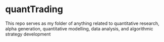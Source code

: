 # quantTrading

This repo serves as my folder of anything related to quantitative research, alpha generation, quantitative modelling, data analysis, and algorithmic strategy development
